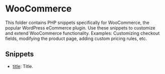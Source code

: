 # WooCommerce

This folder contains PHP snippets specifically for WooCommerce, the popular WordPress eCommerce plugin. Use these snippets to customize and extend WooCommerce functionality.
Examples: Customizing checkout fields, modifying the product page, adding custom pricing rules, etc.

## Snippets

- [title](#): Title.
